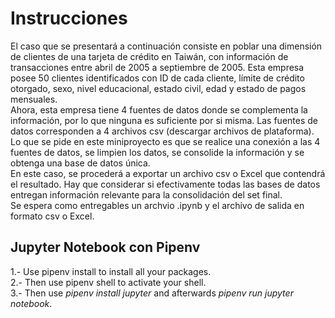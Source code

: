 
<h1>Instrucciones</h1>
<p>El caso que se presentará a continuación consiste en poblar una dimensión de
clientes de una tarjeta de crédito en Taiwán, con información de transacciones entre
abril de 2005 a septiembre de 2005. Esta empresa posee 50 clientes identificados
con ID de cada cliente, límite de crédito otorgado, sexo, nivel educacional, estado
civil, edad y estado de pagos mensuales.<br>
Ahora, esta empresa tiene 4 fuentes de datos donde se complementa la
información, por lo que ninguna es suficiente por si misma. Las fuentes de datos
corresponden a 4 archivos csv (descargar archivos de plataforma). Lo que se pide
en este miniproyecto es que se realice una conexión a las 4 fuentes de datos, se
limpien los datos, se consolide la información y se obtenga una base de datos única. <br>
En este caso, se procederá a exportar un archivo csv o Excel que contendrá el
resultado. Hay que considerar si efectivamente todas las bases de datos entregan
información relevante para la consolidación del set final. <br>
Se espera como entregables un archvio .ipynb y el archivo de salida en formato csv
o Excel.</p>



<h2>Jupyter Notebook con Pipenv</h2>

1.- Use pipenv install <packages> to install all your packages. <br>
2.- Then use pipenv shell to activate your shell. <br>
3.- Then use <em>pipenv install jupyter</em> and afterwards <em>pipenv run jupyter notebook</em>.


